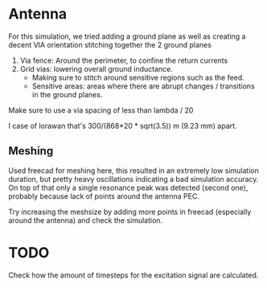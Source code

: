 # Antenna
For this simulation, we tried adding a ground plane as well as creating a decent VIA orientation stitching together the 2 ground planes

1. Via fence: Around the perimeter, to confine the return currents
2. Grid vias: lowering overall ground inductance.
    - Making sure to stitch around sensitive regions such as the feed.
    - Sensitive areas: areas where there are abrupt changes / transitions in the ground planes.

Make sure to use a via spacing of less than lambda / 20

I case of lorawan that's 300/(868*20 * sqrt(3.5)) m (9.23 mm) apart.

## Meshing
Used freecad for meshing here, this resulted in an extremely low simulation duration, but pretty heavy oscillations indicating a bad simulation accuracy. On top of that only a single resonance peak was detected (second one), probably because lack of points around the antenna PEC.

Try increasing the meshsize by adding more points in freecad (especially around the antenna) and check the simulation.

# TODO
Check how the amount of timesteps for the excitation signal are calculated.